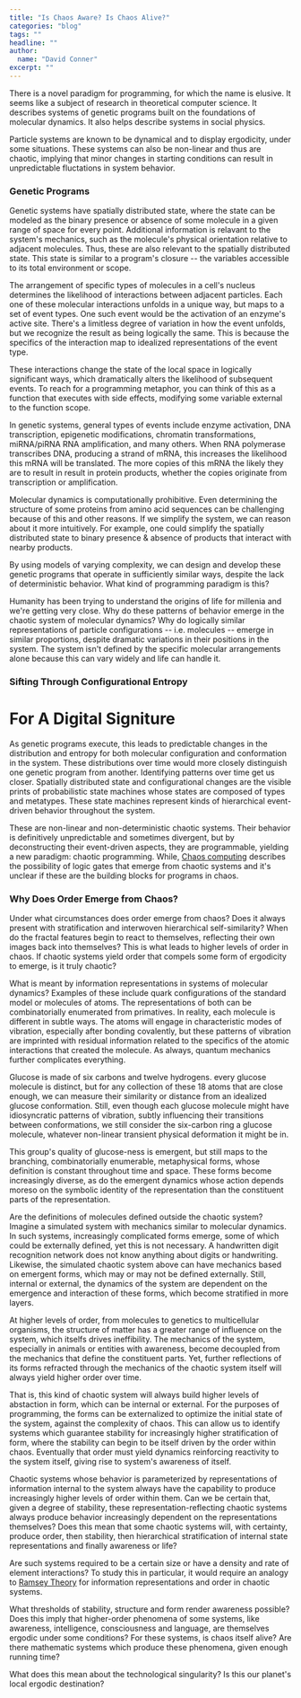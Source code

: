 ```yaml
---
title: "Is Chaos Aware? Is Chaos Alive?"
categories: "blog"
tags: ""
headline: ""
author:
  name: "David Conner"
excerpt: ""
---
```


There is a novel paradigm for programming, for which the name is
elusive. It seems like a subject of research in theoretical computer
science. It describes systems of genetic programs built on the
foundations of molecular dynamics. It also helps describe systems in
social physics.

Particle systems are known to be dynamical and to display ergodicity,
under some situations. These systems can also be non-linear and thus
are chaotic, implying that minor changes in starting conditions can
result in unpredictable fluctations in system behavior.

### Genetic Programs

Genetic systems have spatially distributed state, where the state can
be modeled as the binary presence or absence of some molecule in a
given range of space for every point. Additional information is
relavant to the system's mechanics, such as the molecule's physical
orientation relative to adjacent molecules. Thus, these are also
relevant to the spatially distributed state. This state is similar to
a program's closure -- the variables accessible to its total
environment or scope.

The arrangement of specific types of molecules in a cell's nucleus
determines the likelihood of interactions between adjacent
particles. Each one of these molecular interactions unfolds in a
unique way, but maps to a set of event types. One such event would be
the activation of an enzyme's active site. There's a limitless degree
of variation in how the event unfolds, but we recognize the result as
being logically the same. This is because the specifics of the
interaction map to idealized representations of the event type.

These interactions change the state of the local space in logically
significant ways, which dramatically alters the likelihood of
subsequent events. To reach for a programming metaphor, you can think
of this as a function that executes with side effects, modifying some
variable external to the function scope.

In genetic systems, general types of events include enzyme activation,
DNA transcription, epigenetic modifications, chromatin
transformations, miRNA/piRNA RNA amplification, and many others. When
RNA polymerase transcribes DNA, producing a strand of mRNA, this
increases the likelihood this mRNA will be translated. The more copies
of this mRNA the likely they are to result in result in protein
products, whether the copies originate from transcription or
amplification.

Molecular dynamics is computationally prohibitive. Even determining
the structure of some proteins from amino acid sequences can be
challenging because of this and other reasons. If we simplify the
system, we can reason about it more intuitively. For example, one
could simplify the spatially distributed state to binary presence &
absence of products that interact with nearby products.

By using models of varying complexity, we can design and develop these
genetic programs that operate in sufficiently similar ways, despite
the lack of deterministic behavior. What kind of programming paradigm
is this?

Humanity has been trying to understand the origins of life for
millenia and we're getting very close. Why do these patterns of
behavior emerge in the chaotic system of molecular dynamics? Why do
logically similar representations of particle configurations --
i.e. molecules -- emerge in similar proportions, despite dramatic
variations in their positions in the system. The system isn't defined
by the specific molecular arrangements alone because this can vary
widely and life can handle it.

### Sifting Through Configurational Entropy

# For A Digital Signiture

As genetic programs execute, this leads to predictable changes in the
distribution and entropy for both molecular configuration and
conformation in the system. These distributions over time would more
closely distinguish one genetic program from another. Identifying
patterns over time get us closer. Spatially distributed state and
configurational changes are the visible prints of probabilistic state
machines whose states are composed of types and metatypes. These state
machines represent kinds of hierarchical event-driven behavior
throughout the system.

These are non-linear and non-deterministic chaotic systems. Their
behavior is definitively unpredictable and sometimes divergent, but by
deconstructing their event-driven aspects, they are programmable,
yielding a new paradigm: chaotic programming. While,
[Chaos computing](https://en.wikipedia.org/wiki/Chaos_computing)
describes the possibility of logic gates that emerge from chaotic
systems and it's unclear if these are the building blocks for programs
in chaos.

### Why Does Order Emerge from Chaos?

Under what circumstances does order emerge from chaos? Does it always
present with stratification and interwoven hierarchical
self-similarity? When do the fractal features begin to react to
themselves, reflecting their own images back into themselves? This is
what leads to higher levels of order in chaos. If chaotic systems
yield order that compels some form of ergodicity to emerge, is it
truly chaotic?

What is meant by information representations in systems of molecular
dynamics? Examples of these include quark configurations of the
standard model or molecules of atoms. The representations of both can
be combinatorially enumerated from primatives. In reality, each
molecule is different in subtle ways. The atoms will engage in
characteristic modes of vibration, especially after bonding
covalently, but these patterns of vibration are imprinted with
residual information related to the specifics of the atomic
interactions that created the molecule. As always, quantum mechanics
further complicates everything.

Glucose is made of six carbons and twelve hydrogens. every glucose
molecule is distinct, but for any collection of these 18 atoms that
are close enough, we can measure their similarity or distance from an
idealized glucose conformation. Still, even though each glucose
molecule might have idiosyncratic patterns of vibration, subtly
influencing their transitions between conformations, we still consider
the six-carbon ring a glucose molecule, whatever non-linear transient
physical deformation it might be in.

This group's quality of glucose-ness is emergent, but still maps to
the branching, combinatorially enumerable, metaphysical forms, whose
definition is constant throughout time and space.  These forms become
increasingly diverse, as do the emergent dynamics whose action depends
moreso on the symbolic identity of the representation than the
constituent parts of the representation.

Are the definitions of molecules defined outside the chaotic system?
Imagine a simulated system with mechanics similar to molecular
dynamics. In such systems, increasingly complicated forms emerge, some
of which could be externally defined, yet this is not necessary.  A
handwritten digit recognition network does not know anything about
digits or handwriting. Likewise, the simulated chaotic system above
can have mechanics based on emergent forms, which may or may not be
defined externally. Still, internal or external, the dynamics of the
system are dependent on the emergence and interaction of these forms,
which become stratified in more layers.

At higher levels of order, from molecules to genetics to multicellular
organisms, the structure of matter has a greater range of influence on
the system, which itselfs drives ineffibility. The mechanics of the
system, especially in animals or entities with awareness, become
decoupled from the mechanics that define the constituent parts. Yet,
further reflections of its forms refracted through the mechanics of
the chaotic system itself will always yield higher order over
time.

That is, this kind of chaotic system will always build higher levels
of abstaction in form, which can be internal or external. For the
purposes of programming, the forms can be externalized to optimize the
initial state of the system, against the complexity of chaos. This can
allow us to identify systems which guarantee stability for
increasingly higher stratification of form, where the stability can
begin to be itself driven by the order within chaos. Eventually that
order must yield dynamics reinforcing reactivity to the system itself,
giving rise to system's awareness of itself.

Chaotic systems whose behavior is parameterized by representations of
information internal to the system always have the capability to
produce increasingly higher levels of order within them. Can we be
certain that, given a degree of stability, these
representation-reflecting chaotic systems always produce behavior
increasingly dependent on the representations themselves? Does this
mean that some chaotic systems will, with certainty, produce order,
then stability, then hierarchical stratification of internal state
representations and finally awareness or life?

Are such systems required to be a certain size or have a density and
rate of element interactions? To study this in particular, it would
require an analogy to
[Ramsey Theory](https://en.wikipedia.org/wiki/Ramsey_theory) for
information representations and order in chaotic systems.

What thresholds of stability, structure and form render awareness
possible? Does this imply that higher-order phenomena of some systems,
like awareness, intelligence, consciousness and language, are
themselves ergodic under some conditions? For these systems, is chaos
itself alive? Are there mathematic systems which produce these
phenomena, given enough running time?

What does this mean about the technological singularity? Is this our
planet's local ergodic destination?
